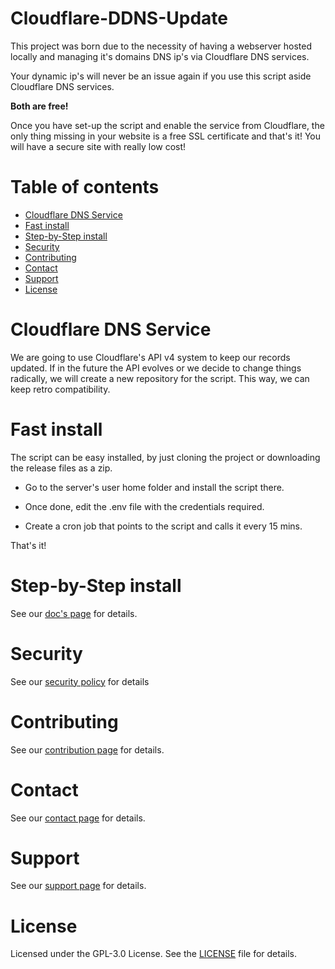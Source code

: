 # Cloudflare-DDNS-Update

This project was born due to the necessity of having a webserver hosted locally
and managing it's domains DNS ip's via Cloudflare DNS services.

Your dynamic ip's will never be an issue again if you use this script aside
Cloudflare DNS services.

**Both are free!**

Once you have set-up the script and enable the service from Cloudflare, the only
thing missing in your website is a free SSL certificate and that's it! You will
have a secure site with really low cost!


# Table of contents
- [Cloudflare DNS Service](#cloudflare-dns-service)
- [Fast install](#fast-install)
- [Step-by-Step install](#step-by-step-install)
- [Security](#security)
- [Contributing](#contributing)
- [Contact](#contact)
- [Support](#support)
- [License](#license)


# Cloudflare DNS Service

We are going to use Cloudflare's API v4 system to keep our records updated. If in
the future the API evolves or we decide to change things radically, we will create
a new repository for the script. This way, we can keep retro compatibility.


# Fast install

The script can be easy installed, by just cloning the project or downloading the
release files as a zip.

- Go to the server's user home folder and install the script there.

- Once done, edit the .env file with the credentials required.

- Create a cron job that points to the script and calls it every 15 mins.

That's it!


# Step-by-Step install

See our [doc's page](https://github.com/juanmcortez/Cloudflare-DDNS-Update/blob/master/STEPBYSTEP.md) for details.


# Security

See our [security policy](https://github.com/juanmcortez/Cloudflare-DDNS-Update/blob/master/SECURITY.md) for details


# Contributing

See our [contribution page](https://github.com/juanmcortez/Cloudflare-DDNS-Update/blob/master/CONTRIBUTING.md) for details.


# Contact

See our [contact page](https://github.com/juanmcortez/Cloudflare-DDNS-Update/blob/master/CONTACT.md) for details.


# Support

See our [support page](https://github.com/juanmcortez/Cloudflare-DDNS-Update/blob/master/SUPPORT.md) for details.

# License

Licensed under the GPL-3.0 License. See the [LICENSE](https://github.com/juanmcortez/Cloudflare-DDNS-Update/blob/master/LICENSE) file for details.
